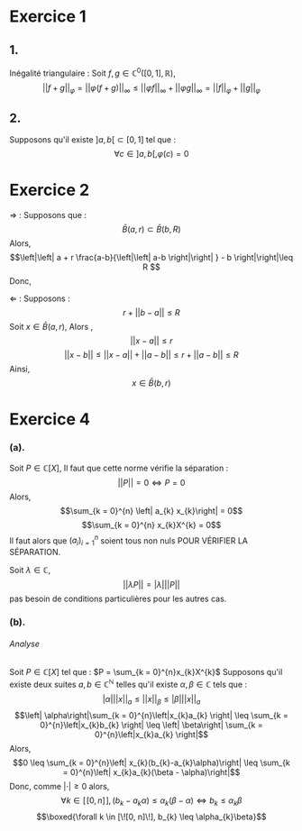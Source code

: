 # Exercice 1
## 1.
Inégalité triangulaire : 
Soit $f, g \in \mathbb{C}^{0}([0, 1], \mathbb{R})$, 
$$\left|\left| f + g \right|\right|_{\varphi} = \left|\left| \varphi(f+g) \right|\right| _{\infty} \leq \left|\left| \varphi f \right|\right| _{\infty}+ \left|\left| \varphi g \right|\right| _{\infty} = \left|\left| f \right|\right| _{\varphi} +\left|\left| g \right|\right| _{\varphi}$$


## 2.
Supposons qu'il existe $]a, b[ \subset [0, 1]$ tel que :
$$\forall c \in ]a, b[, \varphi(c) = 0$$

# Exercice 2
$\Rightarrow$ : 
Supposons que :
$$\bar{B}(a, r) \subset \bar{B}(b, R)$$
Alors, 
$$\left|\left| a + r \frac{a-b}{\left|\left| a-b \right|\right| } - b \right|\right|\leq R $$
Donc, 




$\Leftarrow$ : 
Supposons : 
$$r + \left|\left| b-a \right|\right| \leq R $$
Soit $x \in \bar{B}(a, r)$,
Alors ,
$$\left|\left| x-a \right|\right|\leq r$$
$$\left|\left| x-b \right|\right| \leq \left|\left| x-a \right|\right| + \left|\left| a-b \right|\right|\leq r + \left|\left| a-b \right|\right| \leq R $$
Ainsi, 
$$x \in \bar{B}(b, r)$$

# Exercice 4
### (a).
Soit $P \in \mathbb{C}[X]$, 
Il faut que cette norme vérifie la séparation : 
$$\left|\left| P \right|\right| = 0 \Leftrightarrow P = 0$$
Alors, 
$$\sum_{k = 0}^{n} \left| a_{k} x_{k}\right| = 0$$
$$\sum_{k = 0}^{n} x_{k}X^{k} = 0$$
Il faut alors que $(a_{i})_{i = 1}^{n}$ soient tous non nuls POUR VÉRIFIER LA SÉPARATION.

Soit $\lambda \in \mathbb{C}$, 
$$\left|\left| \lambda P \right|\right| = \left| \lambda\right|\left|\left| P \right|\right| $$
pas besoin de conditions particulières pour les autres cas. 

### (b). 

###### Analyse
Soit $P \in \mathbb{C}[X]$ tel que : $P = \sum_{k = 0}^{n}x_{k}X^{k}$
Supposons qu'il existe deux suites $a, b \in \mathbb{C}^{\mathbb{N}}$ telles qu'il existe $\alpha, \beta \in \mathbb{C}$ tels que : 
$$\left| \alpha\right| \left|\left| x \right|\right| _{a} \leq \left|\left| x \right|\right| _{\beta} \leq \left| \beta\right|\left|\left| x \right|\right| _{a}$$
$$\left| \alpha\right|\sum_{k = 0}^{n}\left|x_{k}a_{k} \right| \leq \sum_{k = 0}^{n}\left|x_{k}b_{k} \right| \leq \left| \beta\right| \sum_{k = 0}^{n}\left|x_{k}a_{k} \right|$$
Alors, 
$$0 \leq \sum_{k = 0}^{n}\left| x_{k}(b_{k}-a_{k}\alpha)\right| \leq \sum_{k = 0}^{n}\left| x_{k}a_{k}(\beta - \alpha)\right|$$
Donc, comme $\left| \cdot\right|\geq0$
alors, 
$$\forall k \in [\![0, n]\!], (b_{k}-a_{k}\alpha)\leq \alpha_{k}(\beta - \alpha) \Leftrightarrow b_{k} \leq \alpha_{k}\beta$$
$$\boxed{\forall k \in [\![0, n]\!], b_{k} \leq \alpha_{k}\beta}$$

